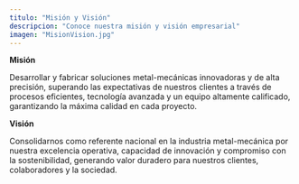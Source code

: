 ```yaml
---
titulo: "Misión y Visión"
descripcion: "Conoce nuestra misión y visión empresarial"
imagen: "MisionVision.jpg"
---
```

**Misión**

Desarrollar y fabricar soluciones metal-mecánicas innovadoras y de alta precisión, superando las expectativas de nuestros clientes a través de procesos eficientes, tecnología avanzada y un equipo altamente calificado, garantizando la máxima calidad en cada proyecto.


**Visión**

Consolidarnos como referente nacional en la industria metal-mecánica por nuestra excelencia operativa, capacidad de innovación y compromiso con la sostenibilidad, generando valor duradero para nuestros clientes, colaboradores y la sociedad.